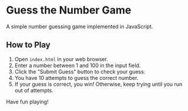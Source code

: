 # Guess the Number Game

A simple number guessing game implemented in JavaScript.

## How to Play

1. Open `index.html` in your web browser.
2. Enter a number between 1 and 100 in the input field.
3. Click the "Submit Guess" button to check your guess.
4. You have 10 attempts to guess the correct number.
5. If your guess is correct, you win! Otherwise, keep trying until you run out of attempts.

Have fun playing!
